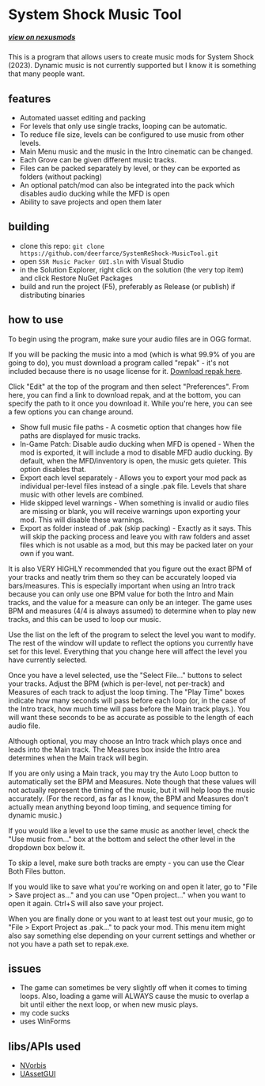 # System Shock Music Tool
##### [view on nexusmods](https://www.nexusmods.com/systemshock2023/mods/78)
This is a program that allows users to create music mods for System Shock (2023).
Dynamic music is not currently supported but I know it is something that many people want.

## features
- Automated uasset editing and packing
- For levels that only use single tracks, looping can be automatic.
- To reduce file size, levels can be configured to use music from other levels.
- Main Menu music and the music in the Intro cinematic can be changed.
- Each Grove can be given different music tracks.
- Files can be packed separately by level, or they can be exported as folders (without packing)
- An optional patch/mod can also be integrated into the pack which disables audio ducking while the MFD is open
- Ability to save projects and open them later
## building
 - clone this repo: `git clone https://github.com/deerfarce/SystemReShock-MusicTool.git`
 - open `SSR Music Packer GUI.sln` with Visual Studio
 - in the Solution Explorer, right click on the solution (the very top item) and click Restore NuGet Packages
 - build and run the project (F5), preferably as Release (or publish) if distributing binaries
## how to use
To begin using the program, make sure your audio files are in OGG format.

If you will be packing the music into a mod (which is what 99.9% of you are going to do), you must download a program called "repak" - it's not included because there is no usage license for it. [Download repak here](https://github.com/trumank/repak/releases).

Click "Edit" at the top of the program and then select "Preferences". From here, you can find a link to download repak, and at the bottom, you can specify the path to it once you download it.
While you're here, you can see a few options you can change around.
- Show full music file paths - A cosmetic option that changes how file paths are displayed for music tracks.
- In-Game Patch: Disable audio ducking when MFD is opened - When the mod is exported, it will include a mod to disable MFD audio ducking. By default, when the MFD/inventory is open, the music gets quieter. This  option disables that.
- Export each level separately - Allows you to export your mod pack as individual per-level files instead of a single .pak file. Levels that share music with other levels are combined.
- Hide skipped level warnings - When something is invalid or audio files are missing or blank, you will receive warnings upon exporting your mod. This will disable these warnings.
- Export as folder instead of .pak (skip packing) - Exactly as it says. This will skip the packing process and leave you with raw folders and asset files which is not usable as a mod, but this may be packed later on your own if you want.

It is also VERY HIGHLY recommended that you figure out the exact BPM of your tracks and neatly trim them so they can be accurately looped via bars/measures.
This is especially important when using an Intro track because you can only use one BPM value for both the Intro and Main tracks, and the value for a measure can only be an integer.
The game uses BPM and measures (4/4 is always assumed) to determine when to play new tracks, and this can be used to loop our music.

Use the list on the left of the program to select the level you want to modify. The rest of the window will update to reflect the options you currently have set for this level. Everything
that you change here will affect the level you have currently selected.

Once you have a level selected, use the "Select File..." buttons to select your tracks. Adjust the BPM (which is per-level, not per-track) and Measures of each track to adjust the loop timing.
The "Play Time" boxes indicate how many seconds will pass before each loop (or, in the case of the Intro track, how much time will pass before the Main track plays.). You will want these seconds to
be as accurate as possible to the length of each audio file.

Although optional, you may choose an Intro track which plays once and leads into the Main track. The Measures box inside the Intro area determines when the Main track will begin.

If you are only using a Main track, you may try the Auto Loop button to automatically set the BPM and Measures. Note though that these values will not actually represent the timing of the music,
but it will help loop the music accurately. (For the record, as far as I know, the BPM and Measures don't actually mean anything beyond loop timing, and sequence timing for dynamic music.)

If you would like a level to use the same music as another level, check the "Use music from..." box at the bottom and select the other level in the dropdown box below it.

To skip a level, make sure both tracks are empty - you can use the Clear Both Files button.

If you would like to save what you're working on and open it later, go to "File > Save project as..." and you can use "Open project..." when you want to open it again. Ctrl+S will also save your project.

When you are finally done or you want to at least test out your music, go to "File > Export Project as .pak..." to pack your mod. This menu item might also say something else depending on your current settings and whether or not you have a path set to repak.exe.
## issues
 - The game can sometimes be very slightly off when it comes to timing loops. Also, loading a game will ALWAYS cause the music to overlap a bit until either the next loop, or when new music plays.
 - my code sucks
 - uses WinForms
## libs/APIs used
- [NVorbis](https://github.com/NVorbis/NVorbis)
- [UAssetGUI](https://github.com/atenfyr/UAssetAPI)